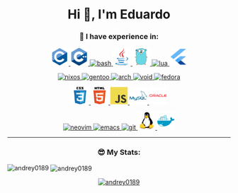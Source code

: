 <h1 align="center">Hi 👋, I'm Eduardo</h1>

<h3 align="center">🌟 I have experience in:</h3>

<p align="center">
    <a href="https://www.cprogramming.com/" target="_blank" rel="noreferrer">
        <img src="https://raw.githubusercontent.com/devicons/devicon/master/icons/c/c-original.svg" alt="c" width="40" height="40"/>
    </a>
    <a href="https://cplusplus.com/" target="_blank" rel="noreferrer">
        <img src="https://raw.githubusercontent.com/devicons/devicon/6910f0503efdd315c8f9b858234310c06e04d9c0/icons/cplusplus/cplusplus-original.svg" alt="cpp" width="40" height="40"/>
    </a>
    <a href="https://www.gnu.org/software/bash/" target="_blank" rel="noreferrer">
        <img src="https://bashlogo.com/img/symbol/svg/full_colored_light.svg" alt="bash" width="40" height="40"/>
    </a>
    <a href="https://www.java.com/" target="_blank" rel="noreferrer">
        <img src="https://raw.githubusercontent.com/devicons/devicon/6910f0503efdd315c8f9b858234310c06e04d9c0/icons/java/java-original.svg" alt="java" width="40" height="40"/>
    </a>
    <a href="https://go.dev/" target="_blank" rel="noreferrer">
        <img src="https://raw.githubusercontent.com/devicons/devicon/6910f0503efdd315c8f9b858234310c06e04d9c0/icons/go/go-original.svg" alt="go" width="40" height="40"/>
    </a>
    <a href="https://www.lua.org/" target="_blank" rel="noreferrer">
        <img src="https://upload.wikimedia.org/wikipedia/commons/c/cf/Lua-Logo.svg" alt="lua" width="40" height="40"/>
    </a>
        <a href="https://flutter.dev/" target="_blank" rel="noreferrer">
        <img src="https://raw.githubusercontent.com/dnfield/flutter_svg/7d374d7107561cbd906d7c0ca26fef02cc01e7c8/example/assets/flutter_logo.svg?sanitize=true" alt="flutter" width="40" height="40"/>
    </a>
</p>

<p align="center">
    <a href="https://www.nixos.org/" target="_blank" rel="noreferrer">
        <img src="https://raw.githubusercontent.com/NixOS/nixos-artwork/master/logo/nix-snowflake-colours.svg" alt="nixos" width="40" height="40"/>
    </a>
    <a href="https://www.gentoo.org/" target="_blank" rel="noreferrer">
        <img src="https://upload.wikimedia.org/wikipedia/commons/4/48/Gentoo_Linux_logo_matte.svg" alt="gentoo" width="40" height="40"/>
    </a>
    <a href="https://archlinux.org/" target="_blank" rel="noreferrer">
        <img src="https://static-00.iconduck.com/assets.00/archlinux-icon-512x512-4qh8bdwi.png" alt="arch" width="40" height="40"/>
    </a>
    <a href="https://voidlinux.org/" target="_blank" rel="noreferrer">
        <img src="https://upload.wikimedia.org/wikipedia/commons/0/02/Void_Linux_logo.svg" alt="void" width="40" height="40"/>
    </a>
    <a href="https://fedoraproject.org/" target="_blank" rel="noreferrer">
        <img src="https://upload.wikimedia.org/wikipedia/commons/thumb/4/41/Fedora_icon_%282021%29.svg/512px-Fedora_icon_%282021%29.svg.png" alt="fedora" width="40" height="40"/>
    </a>
</p>

<p align="center">
    <a href="https://www.w3schools.com/css/" target="_blank" rel="noreferrer">
        <img src="https://raw.githubusercontent.com/devicons/devicon/master/icons/css3/css3-original-wordmark.svg" alt="css3" width="40" height="40"/>
    </a>
    <a href="https://www.w3.org/html/" target="_blank" rel="noreferrer">
        <img src="https://raw.githubusercontent.com/devicons/devicon/master/icons/html5/html5-original-wordmark.svg" alt="html5" width="40" height="40"/>
    </a>
    <a href="https://developer.mozilla.org/en-US/docs/Web/JavaScript" target="_blank" rel="noreferrer">
        <img src="https://raw.githubusercontent.com/devicons/devicon/master/icons/javascript/javascript-original.svg" alt="javascript" width="40" height="40"/>
    </a>
    <a href="https://www.mysql.com/" target="_blank" rel="noreferrer">
        <img src="https://raw.githubusercontent.com/devicons/devicon/6910f0503efdd315c8f9b858234310c06e04d9c0/icons/mysql/mysql-plain-wordmark.svg" alt="mysql" width="40" height="40"/>
    </a>
    <a href="https://www.oracle.com/br/database/sqldeveloper/" target="_blank" rel="noreferrer">
        <img src="https://raw.githubusercontent.com/devicons/devicon/6910f0503efdd315c8f9b858234310c06e04d9c0/icons/oracle/oracle-original.svg" alt="oracle" width="40" height="40"/>
    </a>
</p>

<p align="center">
    <a href="https://neovim.io/" target="_blank" rel="noreferrer">
        <img src="https://upload.wikimedia.org/wikipedia/commons/3/3a/Neovim-mark.svg" alt="neovim" width="40" height="40"/>
    </a>
    <a href="https://www.gnu.org/software/emacs/" target="_blank" rel="noreferrer">
        <img src="https://upload.wikimedia.org/wikipedia/commons/thumb/0/08/EmacsIcon.svg/1024px-EmacsIcon.svg.png" alt="emacs" width="40" height="40"/>
    </a>
    <a href="https://git-scm.com/" target="_blank" rel="noreferrer">
        <img src="https://www.vectorlogo.zone/logos/git-scm/git-scm-icon.svg" alt="git" width="40" height="40"/>
    </a>
    <a href="https://www.linux.org/" target="_blank" rel="noreferrer">
        <img src="https://raw.githubusercontent.com/devicons/devicon/master/icons/linux/linux-original.svg" alt="linux" width="40" height="40"/>
    </a>
    <a href="https://www.docker.com/" target="_blank" rel="noreferrer">
        <img src="https://raw.githubusercontent.com/devicons/devicon/6910f0503efdd315c8f9b858234310c06e04d9c0/icons/docker/docker-plain.svg" alt="docker" width="40" height="40"/>
    </a>
</p>

---
<h3 align="center">😎 My Stats:</h3>

<p><img align="left" src="https://github-readme-stats.vercel.app/api/top-langs?username=EduardoSilvaDiniz&show_icons=true&locale=en&layout=compact&theme=github_dark&hide_border=true" alt="andrey0189" /></p>

<p>&nbsp;<img align="center" src="https://github-readme-stats.vercel.app/api?username=EduardoSilvaDiniz&show_icons=true&locale=en&theme=github_dark&hide_border=true" alt="andrey0189" /></p>

<p align="center"> <a href="https://github.com/ryo-ma/github-profile-trophy"><img src="https://github-profile-trophy.vercel.app/?username=EduardoSilvaDiniz&theme=darkhub&column=6&margin-w=15&margin-h=15&no-frame=true&title=MultiLanguage,Stars,Followers,Experience,Repositories,Commits" alt="andrey0189" /></a> </p>


